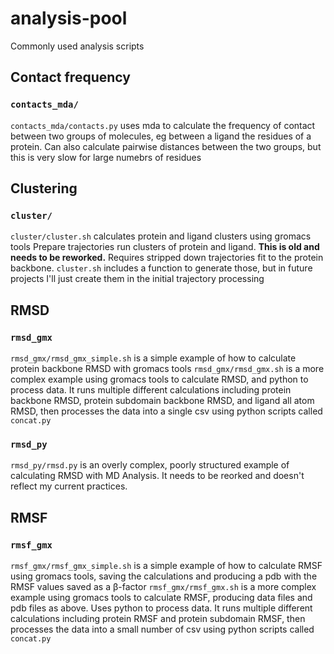 # analysis-pool

Commonly used analysis scripts

## Contact frequency

### `contacts_mda/`

`contacts_mda/contacts.py` uses mda to calculate the frequency of contact between two groups of molecules, eg between a ligand the residues of a protein.  Can also calculate pairwise distances between the two groups, but this is very slow for large numebrs of residues

## Clustering

### `cluster/`

`cluster/cluster.sh` calculates protein and ligand clusters using gromacs tools 
Prepare trajectories run clusters of protein and ligand.  **This is old and needs to be reworked.**  Requires stripped down trajectories fit to the protein backbone.
`cluster.sh` includes a function to generate those, but in future projects I'll just create them in the initial trajectory processing

## RMSD

### `rmsd_gmx`

`rmsd_gmx/rmsd_gmx_simple.sh` is a simple example of how to calculate protein backbone RMSD with gromacs tools
`rmsd_gmx/rmsd_gmx.sh` is a more complex example using gromacs tools to calculate RMSD, and python to process data.  It runs multiple different calculations including protein backbone RMSD, protein subdomain backbone RMSD, and ligand all atom RMSD, then processes the data into a single csv using python scripts called `concat.py`

### `rmsd_py`

`rmsd_py/rmsd.py` is an overly complex, poorly structured example of calculating RMSD with MD Analysis.  It needs to be reorked and doesn't reflect my current practices.

## RMSF

### `rmsf_gmx`

`rmsf_gmx/rmsf_gmx_simple.sh` is a simple example of how to calculate RMSF using gromacs tools, saving the calculations and producing a pdb with the RMSF values saved as a β-factor
`rmsf_gmx/rmsf_gmx.sh` is a more complex example using gromacs tools to calculate RMSF, producing data files and pdb files as above.  Uses python to process data.  It runs multiple different calculations including protein RMSF and protein subdomain RMSF, then processes the data into a small number of csv using python scripts called `concat.py`
